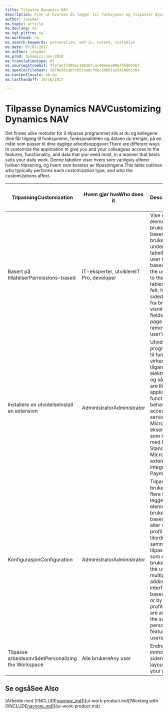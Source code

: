```yaml
---
title: Tilpasse Dynamics NAV
description: Finn ut hvordan du legger til funksjoner og tilpasser Dynamics NAV.
author: jswymer
ms.topic: article
ms.devlang: na
ms.tgt_pltfrm: na
ms.workload: na
ms.search.keywords: personalize, add-in, extend, customize
ms.date: 07/07/2017
ms.author: jswymer
ms.prod: dynamics-nav-2018
ms.translationtype: HT
ms.sourcegitcommit: 4fefaef7380ac10836fcac404eea006f55d8556f
ms.openlocfilehash: 58f8e60cab7c6553a8cf6bc3d661a264186b53be
ms.contentlocale: nb-no
ms.lasthandoff: 10/16/2017

---
```

# <a name="customizing-dynamics-nav"></a><span data-ttu-id="c1044-103">Tilpasse Dynamics NAV</span><span class="sxs-lookup"><span data-stu-id="c1044-103">Customizing Dynamics NAV</span></span>
<span data-ttu-id="c1044-104">Det finnes ulike metoder for å tilpasse programmet slik at du og kollegene dine får tilgang til funksjonene, funksjonaliteten og dataen du trenger, på en måte som passer til dine daglige arbeidsoppgaver.</span><span class="sxs-lookup"><span data-stu-id="c1044-104">There are different ways to customize the application to give you and your colleagues access to the features, functionality, and data that you need most, in a manner that bests suits your daily work.</span></span> <span data-ttu-id="c1044-105">Denne tabellen viser hvem som vanligvis utfører hvilken tilpasning, og hvem som berøres av tilpasningene.</span><span class="sxs-lookup"><span data-stu-id="c1044-105">This table outlines who typically performs each customization type, and who the customizations affect.</span></span>

| <span data-ttu-id="c1044-106">Tilpasning</span><span class="sxs-lookup"><span data-stu-id="c1044-106">Customization</span></span>   |<span data-ttu-id="c1044-107">Hvem gjør hva</span><span class="sxs-lookup"><span data-stu-id="c1044-107">Who does it</span></span>|  <span data-ttu-id="c1044-108">Description</span><span class="sxs-lookup"><span data-stu-id="c1044-108">Description</span></span>  |  <span data-ttu-id="c1044-109">Hvem ser endringene</span><span class="sxs-lookup"><span data-stu-id="c1044-109">Who sees the changes</span></span>  |  <span data-ttu-id="c1044-110">Mer informasjon</span><span class="sxs-lookup"><span data-stu-id="c1044-110">More information</span></span>  |
|-----------------|---|---------------|------------------------|--------------------|
|<span data-ttu-id="c1044-111">Basert på tillatelser</span><span class="sxs-lookup"><span data-stu-id="c1044-111">Permissions-based</span></span>|<span data-ttu-id="c1044-112">IT-eksperter, utviklere</span><span class="sxs-lookup"><span data-stu-id="c1044-112">IT Pro, developer</span></span>|<span data-ttu-id="c1044-113">Vise eller skjule elementer i brukergrensesnittet basert på lisensen eller brukertillatelser til de underliggende tabellene.</span><span class="sxs-lookup"><span data-stu-id="c1044-113">Show or hide user interface elements based on the license or the user's permissions to the underlying tables.</span></span> <span data-ttu-id="c1044-114">Alle elementer, felt, handlinger og sidedeler kan fjernes fra brukerens visning.</span><span class="sxs-lookup"><span data-stu-id="c1044-114">All elements, fields, actions, and page parts, can be removed from the user’s view.</span></span>|<span data-ttu-id="c1044-115">Alle brukere i alle selskaper.</span><span class="sxs-lookup"><span data-stu-id="c1044-115">All users in all companies.</span></span>|[<span data-ttu-id="c1044-116">Fjerne elementer fra brukergrensesnittet i henhold til tillatelser</span><span class="sxs-lookup"><span data-stu-id="c1044-116">Removing Elements from the User Interface According to Permissions</span></span>](https://msdn.microsoft.com/en-us/dynamics-nav/removing-elements-from-the-user-interface-according-to-permissions)|
|<span data-ttu-id="c1044-117">Installere en utvidelse</span><span class="sxs-lookup"><span data-stu-id="c1044-117">Install an extension</span></span>|<span data-ttu-id="c1044-118">Administrator</span><span class="sxs-lookup"><span data-stu-id="c1044-118">Administrator</span></span>|<span data-ttu-id="c1044-119">Utvidelser er som små programmer som føyer til funksjonalitet, endre virkemåten, gir deg tilgang til nye elektroniske tjenester og så videre.</span><span class="sxs-lookup"><span data-stu-id="c1044-119">Extensions are like small applications that add functionality, change behavior, provide access to new online services, and more.</span></span> <span data-ttu-id="c1044-120">Microsoft tilbyr for eksempel en utvidelse som kan gi integrering med PayPal Payments Standard.</span><span class="sxs-lookup"><span data-stu-id="c1044-120">For example, Microsoft provides an extension that provides integration with PayPal Payments Standard.</span></span>|<span data-ttu-id="c1044-121">Alle brukere i alle selskaper.</span><span class="sxs-lookup"><span data-stu-id="c1044-121">All users in all companies.</span></span>|[<span data-ttu-id="c1044-122">Tilpasse ved hjelp av utvidelser</span><span class="sxs-lookup"><span data-stu-id="c1044-122">Customizing Using Extensions</span></span>](ui-extensions.md)|
|<span data-ttu-id="c1044-123">Konfigurasjon</span><span class="sxs-lookup"><span data-stu-id="c1044-123">Configuration</span></span>|<span data-ttu-id="c1044-124">Administrator</span><span class="sxs-lookup"><span data-stu-id="c1044-124">Administrator</span></span>| <span data-ttu-id="c1044-125">Tilpasse brukergrensesnittet for flere brukere ved å legge til/fjerner elementer i brukergrensesnittet basert på tillatelser, eller ved å tilpasse en profil som brukeren er tilordnet til (ved hjelp av samme tilpasningsfunksjoner som er tilgjengelige for brukerne).</span><span class="sxs-lookup"><span data-stu-id="c1044-125">Customize the user interface for multiple users by adding/removing user interface elements based on permissions, or by customizing a profile that the users are assigned to (using the same personlaization features available to users).</span></span>|<span data-ttu-id="c1044-126">Alle brukere av en profil.</span><span class="sxs-lookup"><span data-stu-id="c1044-126">All users of a profile.</span></span> |[<span data-ttu-id="c1044-127">Konfigurere brukergrensesnittet for brukere</span><span class="sxs-lookup"><span data-stu-id="c1044-127">Configuring the User Interface for Users</span></span>](admin-configure-user-interface.md)|  
|<span data-ttu-id="c1044-128">Tilpasse arbeidsområdet</span><span class="sxs-lookup"><span data-stu-id="c1044-128">Personalizing the Workspace</span></span>|<span data-ttu-id="c1044-129">Alle brukere</span><span class="sxs-lookup"><span data-stu-id="c1044-129">Any user</span></span>|<span data-ttu-id="c1044-130">Endre oppsett av og innholdet på sidene.</span><span class="sxs-lookup"><span data-stu-id="c1044-130">Change the layout and content of your pages.</span></span>|<span data-ttu-id="c1044-131">Bare brukeren.</span><span class="sxs-lookup"><span data-stu-id="c1044-131">User only.</span></span>|[<span data-ttu-id="c1044-132">Tilpasse arbeidsområder</span><span class="sxs-lookup"><span data-stu-id="c1044-132">Personalizing Workspaces</span></span>](ui-personalization-overview.md)|

## <a name="see-also"></a><span data-ttu-id="c1044-133">Se også</span><span class="sxs-lookup"><span data-stu-id="c1044-133">See Also</span></span>
<span data-ttu-id="c1044-134">[Arbeide med [!INCLUDE[navnow_md](includes/navnow_md.md)]](ui-work-product.md)</span><span class="sxs-lookup"><span data-stu-id="c1044-134">[Working with [!INCLUDE[navnow_md](includes/navnow_md.md)]](ui-work-product.md)</span></span>  


